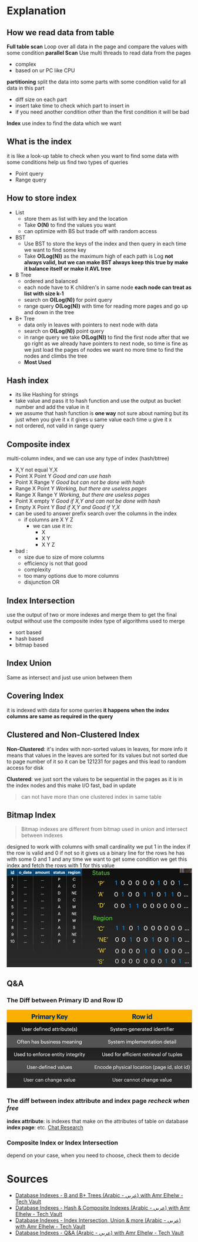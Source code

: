 # Explanation

## How we read data from table
**Full table scan** Loop over all data in the page and compare the values with some condition 
**parallel Scan** Use multi threads to read data from the pages
- complex 
- based on ur PC like CPU

**partitioning** split the data into some parts with some condition valid for all data in this part
- diff size on each part
- insert take time to check which part to insert in
- if you need another condition other than the first condition it will be bad 

**Index** use index to find the data which we want
## What is the index
it is like a look-up table to check when you want to find some data with some conditions 
help us find two types of queries
- Point query
- Range query
## How to store index
- List
	- store them as list with key and the location
	- Take **O(N)** to find the values you want 
	- can optimize with BS but trade off with random access
- BST
	- Use BST to store the keys of the index and then query in each time we want to find some key
	- Take **O(Log(N))** as the maximum high of each path is Log **not always valid, but we can make BST always keep this true by make it balance itself or make it AVL tree** 
- B Tree
	- ordered and balanced
	- each node have to K children's in same node **each node can treat as list with size k-1** 
	- search on **O(Log(N))** for point query
	- range query **O(Log(N))** with time for reading more pages and go up and down in the tree
- B+ Tree
	- data only in leaves with pointers to next node with data
	- search on **O(Log(N))** point query
	- in range query we take **O(Log(N))** to find the first node after that we go right as we already have pointers to next node, so time is fine as we just load the pages of nodes we want no more time to find the nodes and climbs the tree
	- **Most Used**
## Hash index
- its like Hashing for strings
- take value and pass it to hash function and use the output as bucket number and add the value in it
- we assume that hash function is **one way** not sure about naming but its just when you give it x it gives u same value each time u give it x
- not ordered, not valid in range query
## Composite index
multi-column index, and we can use any type of index (hash/btree) 
- X,Y not equal Y,X
- Point X Point Y *Good and can use hash* 
- Point X Range Y *Good but can not be done with hash* 
- Range X Point Y *Working, but there are useless pages* 
- Range X Range Y *Working, but there are useless pages*
- Point X empty Y *Good if X,Y and can not be done with hash* 
- Empty X Point Y *Bad if X,Y and Good if Y,X*
- can be used to answer prefix search over the columns in the index 
	- if columns are X Y Z 
		- we can use it in:
			- X
			- X Y
			- X Y Z
- bad :
	- size due to size of more columns 
	- efficiency is not that good
	- complexity 
	- too many options due to more columns 
	- disjunction OR
## Index Intersection
use the output of two or more indexes and merge them to get the final output without use the composite index 
type of algorithms used to merge
- sort based
- hash based
- bitmap based
## Index Union
Same as intersect and just use union between them
## Covering Index 
it is indexed with data for some queries **it happens when the index columns are same as required in the query** 
## Clustered and Non-Clustered Index
**Non-Clustered**: it's index with non-sorted values in leaves, for more info it means that values in the leaves are sorted for its values but not sorted due to page number of it so it can be 121231 for pages and this lead to random access for disk

**Clustered**: we just sort the values to be sequential in the pages as it is in the index nodes and this make I/O fast, bad in update 
> can not have more than one clustered index in same table
## Bitmap Index
> Bitmap indexes are different from bitmap used in union and intersect between indexes 

designed to work with columns with small cardinality 
we put 1 in the index if the row is valid and 0 if not so it gives us a binary line for the rows he has with some 0 and 1 and any time we want to get some condition we get this index and fetch the rows with 1 for this value
![](Pasted%20image%2020250515074029.png)
## Q&A
### The Diff between Primary ID and Row ID
![](Pasted%20image%2020250515073035.png)
### The diff between index attribute and index page *recheck when free*
**index attribute**: is indexes that make on the attributes of table on database
**index page**: etc.
[Chat Research](https://chatgpt.com/s/dr_68257b7585e08191b5fe98de1251a54a)
### Composite Index or Index Intersection
depend on your case, when you need to choose, check them to decide
# Sources
- [Database Indexes - B and B+ Trees (Arabic - عربي) with Amr Elhelw - Tech Vault](https://www.youtube.com/watch?v=1ZhBULsbZGw&list=PLE8kQVoC67PzGwMMsSk3C8MvfAqcYjusF&index=5&pp=iAQB "Database Indexes - B and B+ Trees (Arabic - عربي) with Amr Elhelw - Tech Vault") 
- [Database Indexes - Hash & Composite Indexes (Arabic - عربي) with Amr Elhelw - Tech Vault](https://www.youtube.com/watch?v=ddWoqXw6Qic&list=PLE8kQVoC67PzGwMMsSk3C8MvfAqcYjusF&index=6&pp=iAQB "Database Indexes - Hash & Composite Indexes (Arabic - عربي) with Amr Elhelw - Tech Vault") 
- [Database Indexes - Index Intersection, Union & more (Arabic - عربي) with Amr Elhelw - Tech Vault](https://www.youtube.com/watch?v=KTEViriyc-Q&list=PLE8kQVoC67PzGwMMsSk3C8MvfAqcYjusF&index=7&pp=iAQB "Database Indexes - Index Intersection, Union & more (Arabic - عربي) with Amr Elhelw - Tech Vault") 
- [Database Indexes - Q&A (Arabic - عربي) with Amr Elhelw - Tech Vault](https://www.youtube.com/watch?v=wY_SxRMLTvA&list=PLE8kQVoC67PzGwMMsSk3C8MvfAqcYjusF&index=8&pp=iAQB "Database Indexes - Q&A (Arabic - عربي) with Amr Elhelw - Tech Vault") 
